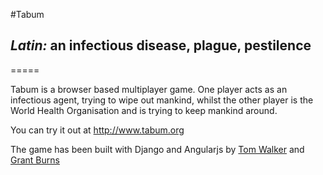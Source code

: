 #Tabum
## *Latin:* an infectious disease, plague, pestilence
=====

Tabum is a browser based multiplayer game. One player acts as an infectious agent, trying to wipe out mankind, whilst the other player is the World Health Organisation and is trying to keep mankind around.

You can try it out at http://www.tabum.org

The game has been built with Django and Angularjs by [Tom Walker](https://github.com/tomwalker/ "Tom Walker") and [Grant Burns](https://github.com/gburns1986 "Grant Burns")

